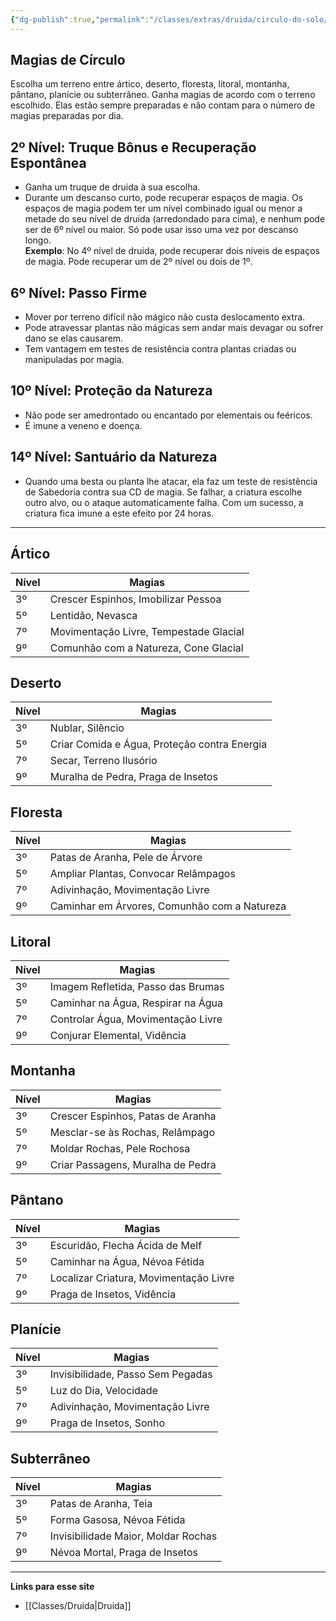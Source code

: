 ```yaml
---
{"dg-publish":true,"permalink":"/classes/extras/druida/circulo-do-solo/","created":"2024-08-17T10:43:50.144-03:00","updated":"2024-07-28T22:15:48.127-03:00"}
---
```



## Magias de Círculo
Escolha um terreno entre ártico, deserto, floresta, litoral, montanha, pântano, planície ou subterrâneo. Ganha magias de acordo com o terreno escolhido. Elas estão sempre preparadas e não contam para o número de magias preparadas por dia.

## 2º Nível: Truque Bônus e Recuperação Espontânea
- Ganha um truque de druida à sua escolha.
- Durante um descanso curto, pode recuperar espaços de magia. Os espaços de magia podem ter um nível combinado igual ou menor a metade do seu nível de druida (arredondado para cima), e nenhum pode ser de 6º nível ou maior. Só pode usar isso uma vez por descanso longo.  
  **Exemplo**: No 4º nível de druida, pode recuperar dois níveis de espaços de magia. Pode recuperar um de 2º nível ou dois de 1º.

## 6º Nível: Passo Firme
- Mover por terreno difícil não mágico não custa deslocamento extra. 
- Pode atravessar plantas não mágicas sem andar mais devagar ou sofrer dano se elas causarem. 
- Tem vantagem em testes de resistência contra plantas criadas ou manipuladas por magia.

## 10º Nível: Proteção da Natureza
- Não pode ser amedrontado ou encantado por elementais ou feéricos.
- É imune a veneno e doença.

## 14º Nível: Santuário da Natureza
- Quando uma besta ou planta lhe atacar, ela faz um teste de resistência de Sabedoria contra sua CD de magia. Se falhar, a criatura escolhe outro alvo, ou o ataque automaticamente falha. Com um sucesso, a criatura fica imune a este efeito por 24 horas.
___

## Ártico

| Nível | Magias                                |
|-------|---------------------------------------|
| 3º    | Crescer Espinhos, Imobilizar Pessoa   |
| 5º    | Lentidão, Nevasca                     |
| 7º    | Movimentação Livre, Tempestade Glacial |
| 9º    | Comunhão com a Natureza, Cone Glacial  |

## Deserto
| Nível | Magias                               |
|-------|--------------------------------------|
| 3º    | Nublar, Silêncio                     |
| 5º    | Criar Comida e Água, Proteção contra Energia |
| 7º    | Secar, Terreno Ilusório              |
| 9º    | Muralha de Pedra, Praga de Insetos    |

## Floresta
| Nível | Magias                                |
|-------|---------------------------------------|
| 3º    | Patas de Aranha, Pele de Árvore       |
| 5º    | Ampliar Plantas, Convocar Relâmpagos  |
| 7º    | Adivinhação, Movimentação Livre       |
| 9º    | Caminhar em Árvores, Comunhão com a Natureza |

## Litoral
| Nível | Magias                          |
|-------|---------------------------------|
| 3º    | Imagem Refletida, Passo das Brumas |
| 5º    | Caminhar na Água, Respirar na Água |
| 7º    | Controlar Água, Movimentação Livre |
| 9º    | Conjurar Elemental, Vidência     |

## Montanha
| Nível | Magias                           |
|-------|----------------------------------|
| 3º    | Crescer Espinhos, Patas de Aranha |
| 5º    | Mesclar-se às Rochas, Relâmpago   |
| 7º    | Moldar Rochas, Pele Rochosa      |
| 9º    | Criar Passagens, Muralha de Pedra |

## Pântano
| Nível | Magias                           |
|-------|----------------------------------|
| 3º    | Escuridão, Flecha Ácida de Melf   |
| 5º    | Caminhar na Água, Névoa Fétida    |
| 7º    | Localizar Criatura, Movimentação Livre |
| 9º    | Praga de Insetos, Vidência        |

## Planície
| Nível | Magias                           |
|-------|----------------------------------|
| 3º    | Invisibilidade, Passo Sem Pegadas |
| 5º    | Luz do Dia, Velocidade           |
| 7º    | Adivinhação, Movimentação Livre   |
| 9º    | Praga de Insetos, Sonho           |

## Subterrâneo
| Nível | Magias                           |
|-------|----------------------------------|
| 3º    | Patas de Aranha, Teia             |
| 5º    | Forma Gasosa, Névoa Fétida        |
| 7º    | Invisibilidade Maior, Moldar Rochas |
| 9º    | Névoa Mortal, Praga de Insetos    |
___
**Links para esse site**
- [[Classes/Druida\|Druida]]